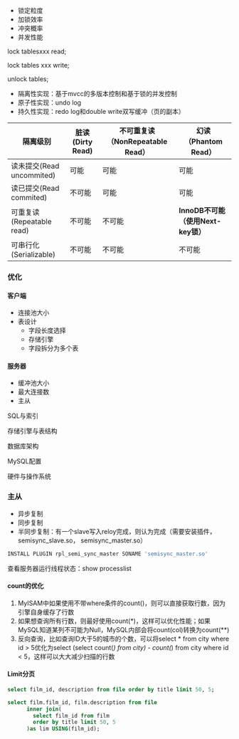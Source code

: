 * 锁定粒度
* 加锁效率
* 冲突概率
* 并发性能





lock tablesxxx read;

lock tables xxx write;

unlock tables;

* 隔离性实现：基于mvcc的多版本控制和基于锁的并发控制
* 原子性实现：undo log
* 持久性实现：redo log和double write双写缓冲（页的副本）



| 隔离级别                  | 脏读(Dirty Read) | 不可重复读（NonRepeatable Read） | 幻读（Phantom Read）               |
| ------------------------- | ---------------- | -------------------------------- | ---------------------------------- |
| 读未提交(Read uncommited) | 可能             | 可能                             | 可能                               |
| 读已提交(Read commited)   | 不可能           | 可能                             | 可能                               |
| 可重复读(Repeatable read) | 不可能           | 不可能                           | **InnoDB不可能（使用Next-key锁）** |
| 可串行化(Serializable)    | 不可能           | 不可能                           | 不可能                             |



### 优化

#### 客户端

* 连接池大小
* 表设计
  * 字段长度选择
  * 存储引擎
  * 字段拆分为多个表

#### 服务器

* 缓冲池大小
* 最大连接数
* 主从

SQL与索引

存储引擎与表结构

数据库架构

MySQL配置

硬件与操作系统

### 主从

* 异步复制
* 同步复制
* 半同步复制：有一个slave写入reloy完成，则认为完成（需要安装插件，semisync_slave.so， semisync_master.so）

```sql
INSTALL PLUGIN rpl_semi_sync_master SONAME 'semisync_master.so'
```



查看服务器运行线程状态：show processlist



#### count的优化

1. MyISAM中如果使用不带where条件的count()，则可以直接获取行数，因为引擎自身缓存了行数
2. 如果想查询所有行数，则最好使用count(*)，这样可以优化性能；如果MySQL知道某列不可能为Null，MySQL内部会将count(col)转换为count(**)
3. 反向查询，比如查询ID大于5的城市的个数，可以将select * from city where id > 5优化为select (select count(*) from city)  - count(*) from city where id < 5，这样可以大大减少扫描的行数





#### Limit分页

```sql
select film_id, description from file order by title limit 50, 5;

select film.film_id, film.description from file 
      inner join(
      	select film_id from film
        order by title limit 50, 5
      )as lim USING(film_id);
```

